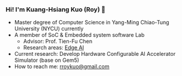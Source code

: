 ### Hi! I'm Kuang-Hsiang Kuo (Roy) 🤧

- Master degree of Computer Science in Yang-Ming Chiao-Tung University (NYCU) currently
- A member of SoC & Embedded system software Lab
    - Advisor: Prof. Tien-Fu Chen
    - Research areas:  [Edge AI](https://people.cs.nctu.edu.tw/~tfchen/students.htm)
- Current research: Develop Hardware Configurable AI Accelerator Simulator (base on Gem5)
- How to reach me: rroykuo@gmail.com